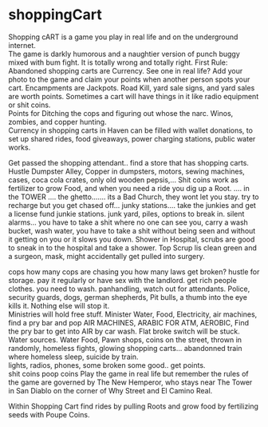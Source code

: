 # shoppingCart

Shopping cART is a game you play in real life and on the underground internet.  
The game is darkly humorous and a naughtier version of punch buggy mixed with bum fight.  It is totally wrong and totally right.
First Rule: Abandoned shopping carts are Currency.  See one in real life?  Add your photo to the game and claim your points when another person spots your cart.
Encampments are Jackpots.  Road Kill, yard sale signs, and yard sales are worth points.  Sometimes a cart will have things in it like radio equipment or shit coins.  
Points for Ditching the cops and figuring out whose the narc.  Winos, zombies, and copper hunting.  
Currency in shopping carts in Haven can be filled with wallet donations, to set up shared rides, food giveaways, power charging stations, public water works.

Get passed the shopping attendant.. find a store that has shopping carts.  Hustle Dumpster Alley, Copper in dumpsters, motors, sewing machines, cases, coca cola crates, only old wooden pepsis,... Shit coins work as fertilizer to grow Food, and when you need a ride you dig up a Root. .... in the TOWER .... the ghetto....... its a  Bad Church, they wont let you stay.  try to recharge but you get chased off... junky stations.... take the junkies and get a license fund junkie stations.  junk yard, piles, 
options to break in.  silent alarms... 
you have to take a shit where no one can see you, carry a wash bucket, wash water, you have to take a shit without being seen and without it getting on you or it slows you down.  Shower in Hospital, scrubs are good to sneak in to the hospital and take a shower.  Top Scrup lis clean green and a surgeon, mask, might accidentally get pulled into surgery.


cops
how many cops are chasing you how many laws get broken?
hustle for storage.  pay it regularly or have sex with the landlord.  get rich people clothes.  you need to wash.  panhandling, watch out for attendants.
Police, security guards, dogs, german shepherds, Pit bulls, a thumb into the eye kills it.  Nothing else will stop it.  
Ministries will hold free stuff.  Minister Water, Food, Electricity, air machines, find a pry bar and pop AIR MACHINES, ARABIC FOR ATM, AEROBIC, Find the pry bar to get into AIR by car wash.  Flat broke switch will be stuck.  Water sources.  Water Food, Pawn shops, coins on the street, thrown in randomly, homeless fights, glowing shopping carts... 
abandonned train where homeless sleep, suicide by train.  
lights, radios, phones, some broken some good.. get points.  
shit coins
poop coins 
Play the game in real life but remember the rules of the game are governed by The New Hemperor, who stays near The Tower in San Diablo on the corner of Why Street and El Camino Real.

Within Shopping Cart find rides by pulling Roots and grow food by fertilizing seeds with Poupe Coins.

